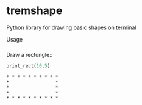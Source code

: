 # tremshape
Python library for drawing basic shapes on terminal

Usage
#####

Draw a rectungle::
```python
print_rect(10,5)
```
```
* * * * * * * * * *
*                 *
*                 *
*                 *
* * * * * * * * * *
```
